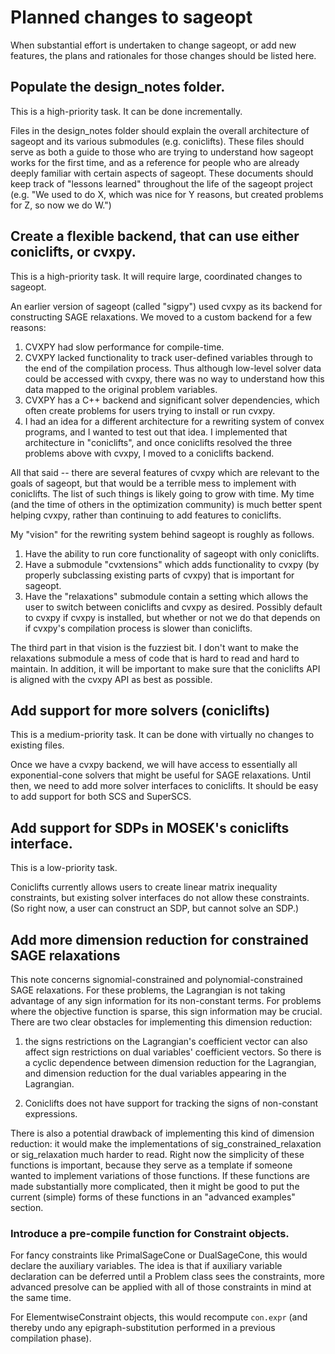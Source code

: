 # Planned changes to sageopt

When substantial effort is undertaken to change sageopt, or add new features, the plans and
rationales for those changes should be listed here.

## Populate the design_notes folder.

This is a high-priority task. It can be done incrementally.

Files in the design_notes folder should explain the overall architecture of sageopt and its
various submodules (e.g. coniclifts). These files should serve as both a guide to those who
are trying to understand how sageopt works for the first time, and as a reference for people
who are already deeply familiar with certain aspects of sageopt. These documents should keep
track of "lessons learned" throughout the life of the sageopt project (e.g. "We used to do X,
which was nice for Y reasons, but created problems for Z, so now we do W.")


## Create a flexible backend, that can use either coniclifts, or cvxpy.

This is a high-priority task. It will require large, coordinated changes to sageopt.

An earlier version of sageopt (called "sigpy") used cvxpy as its backend for constructing SAGE
relaxations. We moved to a custom backend for a few reasons:
1. CVXPY had slow performance for compile-time.
2. CVXPY lacked functionality to track user-defined variables through to the end of the
   compilation process. Thus although low-level solver data could be accessed with cvxpy,
   there was no way to understand how this data mapped to the original problem variables.
3. CVXPY has a C++ backend and significant solver dependencies, which often create problems
   for users trying to install or run cvxpy.
4. I had an idea for a different architecture for a rewriting system of convex programs, and
   I wanted to test out that idea. I implemented that architecture in "coniclifts", and once
   coniclifts resolved the three problems above with cvxpy, I moved to a coniclifts backend.

All that said -- there are several features of cvxpy which are relevant to the goals of sageopt,
but that would be a terrible mess to implement with coniclifts. The list of such things is
likely going to grow with time. My time (and the time of others in the optimization community)
is much better spent helping cvxpy, rather than continuing to add features to coniclifts.

My "vision" for the rewriting system behind sageopt is roughly as follows.
1. Have the ability to run core functionality of sageopt with only coniclifts.
2. Have a submodule "cvxtensions" which adds functionality to cvxpy (by properly subclassing
   existing parts of cvxpy) that is important for sageopt.
3. Have the "relaxations" submodule contain a setting which allows the user to switch between
   coniclifts and cvxpy as desired. Possibly default to cvxpy if cvxpy is installed, but
   whether or not we do that depends on if cvxpy's compilation process is slower than coniclifts.

The third part in that vision is the fuzziest bit. I don't want to make the relaxations submodule
a mess of code that is hard to read and hard to maintain. In addition, it will be important to
make sure that the coniclifts API is aligned with the cvxpy API as best as possible.


## Add support for more solvers (coniclifts)

This is a medium-priority task. It can be done with virtually no changes to existing files. 

Once we have a cvxpy backend, we will have access to essentially all exponential-cone solvers
that might be useful for SAGE relaxations. Until then, we need to add more solver interfaces
to coniclifts. It should be easy to add support for both SCS and SuperSCS. 


## Add support for SDPs in MOSEK's coniclifts interface.

This is a low-priority task.

Coniclifts currently allows users to create linear matrix inequality constraints, but
existing solver interfaces do not allow these constraints. (So right now, a user can construct
an SDP, but cannot solve an SDP.)


## Add more dimension reduction for constrained SAGE relaxations

This note concerns signomial-constrained and polynomial-constrained
SAGE relaxations. For these problems, the Lagrangian is not taking advantage
of any sign information for its non-constant terms. For problems
where the objective function is sparse, this sign information may be
crucial. There are two clear obstacles for implementing this dimension
reduction:

1. the signs restrictions on the Lagrangian's coefficient vector can
   also affect sign restrictions on dual variables' coefficient vectors.
   So there is a cyclic dependence between dimension reduction for the Lagrangian,
   and dimension reduction for the dual variables appearing in the Lagrangian.

2. Coniclifts does not have support for tracking the signs of non-constant
   expressions.

There is also a potential drawback of implementing this kind of dimension
reduction: it would make the implementations of sig_constrained_relaxation
or sig_relaxation much harder to read. Right now the simplicity of these
functions is important, because they serve as a template if someone wanted
to implement variations of those functions. If these functions are made
substantially more complicated, then it might be good to put the current
(simple) forms of these functions in an "advanced examples" section.

###  Introduce a pre-compile function for Constraint objects.

For fancy constraints like PrimalSageCone or DualSageCone, this would
declare the auxiliary variables. The idea is that if auxiliary variable
declaration can be deferred until a Problem class sees the constraints,
more advanced presolve can be applied with all of those constraints in
mind at the same time.

For ElementwiseConstraint objects, this would recompute ``con.expr``
(and thereby undo any epigraph-substitution performed in a previous
compilation phase).